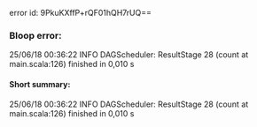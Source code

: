error id: 9PkuKXffP+rQF01hQH7rUQ==
### Bloop error:

25/06/18 00:36:22 INFO DAGScheduler: ResultStage 28 (count at main.scala:126) finished in 0,010 s
#### Short summary: 

25/06/18 00:36:22 INFO DAGScheduler: ResultStage 28 (count at main.scala:126) finished in 0,010 s